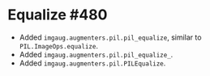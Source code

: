 # Equalize #480

* Added `imgaug.augmenters.pil.pil_equalize`, similar to
  `PIL.ImageOps.equalize`.
* Added `imgaug.augmenters.pil.pil_equalize_`.
* Added `imgaug.augmenters.pil.PILEqualize`.
